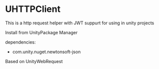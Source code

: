 # UHTTPClient
 This is a http request helper with JWT suppurt for using in unity projects
 
 Install from UnityPackage Manager

dependencies:
 - com.unity.nuget.newtonsoft-json
 
 Based on UnityWebRequest

